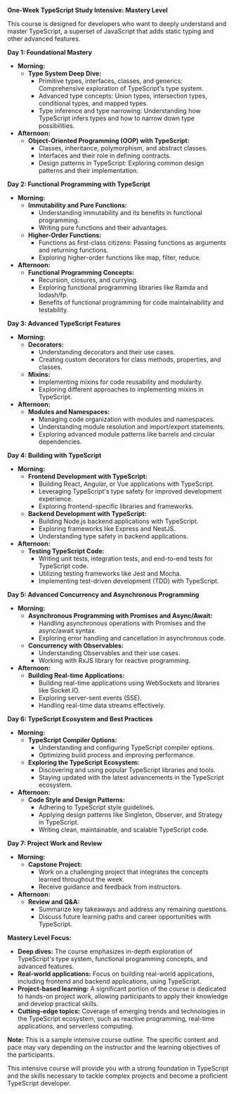 **One-Week TypeScript Study Intensive: Mastery Level**

This course is designed for developers who want to deeply understand and master TypeScript, a superset of JavaScript that adds static typing and other advanced features. 

**Day 1: Foundational Mastery**

* **Morning:**
    * **Type System Deep Dive:**
        * Primitive types, interfaces, classes, and generics: Comprehensive exploration of TypeScript's type system.
        * Advanced type concepts: Union types, intersection types, conditional types, and mapped types.
        * Type inference and type narrowing: Understanding how TypeScript infers types and how to narrow down type possibilities.
* **Afternoon:**
    * **Object-Oriented Programming (OOP) with TypeScript:**
        * Classes, inheritance, polymorphism, and abstract classes.
        * Interfaces and their role in defining contracts.
        * Design patterns in TypeScript: Exploring common design patterns and their implementation.

**Day 2: Functional Programming with TypeScript**

* **Morning:**
    * **Immutability and Pure Functions:**
        * Understanding immutability and its benefits in functional programming.
        * Writing pure functions and their advantages.
    * **Higher-Order Functions:**
        * Functions as first-class citizens: Passing functions as arguments and returning functions.
        * Exploring higher-order functions like map, filter, reduce.
* **Afternoon:**
    * **Functional Programming Concepts:**
        * Recursion, closures, and currying.
        * Exploring functional programming libraries like Ramda and lodash/fp.
        * Benefits of functional programming for code maintainability and testability.

**Day 3: Advanced TypeScript Features**

* **Morning:**
    * **Decorators:**
        * Understanding decorators and their use cases.
        * Creating custom decorators for class methods, properties, and classes.
    * **Mixins:**
        * Implementing mixins for code reusability and modularity.
        * Exploring different approaches to implementing mixins in TypeScript.
* **Afternoon:**
    * **Modules and Namespaces:**
        * Managing code organization with modules and namespaces.
        * Understanding module resolution and import/export statements.
        * Exploring advanced module patterns like barrels and circular dependencies.

**Day 4: Building with TypeScript**

* **Morning:**
    * **Frontend Development with TypeScript:**
        * Building React, Angular, or Vue applications with TypeScript.
        * Leveraging TypeScript's type safety for improved development experience.
        * Exploring frontend-specific libraries and frameworks.
    * **Backend Development with TypeScript:**
        * Building Node.js backend applications with TypeScript.
        * Exploring frameworks like Express and NestJS.
        * Understanding type safety in backend applications.
* **Afternoon:**
    * **Testing TypeScript Code:**
        * Writing unit tests, integration tests, and end-to-end tests for TypeScript code.
        * Utilizing testing frameworks like Jest and Mocha.
        * Implementing test-driven development (TDD) with TypeScript.

**Day 5: Advanced Concurrency and Asynchronous Programming**

* **Morning:**
    * **Asynchronous Programming with Promises and Async/Await:**
        * Handling asynchronous operations with Promises and the async/await syntax.
        * Exploring error handling and cancellation in asynchronous code.
    * **Concurrency with Observables:**
        * Understanding Observables and their use cases.
        * Working with RxJS library for reactive programming.
* **Afternoon:**
    * **Building Real-time Applications:**
        * Building real-time applications using WebSockets and libraries like Socket.IO.
        * Exploring server-sent events (SSE).
        * Handling real-time data streams effectively.

**Day 6: TypeScript Ecosystem and Best Practices**

* **Morning:**
    * **TypeScript Compiler Options:**
        * Understanding and configuring TypeScript compiler options.
        * Optimizing build process and improving performance.
    * **Exploring the TypeScript Ecosystem:**
        * Discovering and using popular TypeScript libraries and tools.
        * Staying updated with the latest advancements in the TypeScript ecosystem.
* **Afternoon:**
    * **Code Style and Design Patterns:**
        * Adhering to TypeScript style guidelines.
        * Applying design patterns like Singleton, Observer, and Strategy in TypeScript.
        * Writing clean, maintainable, and scalable TypeScript code.

**Day 7: Project Work and Review**

* **Morning:**
    * **Capstone Project:**
        * Work on a challenging project that integrates the concepts learned throughout the week.
        * Receive guidance and feedback from instructors.
* **Afternoon:**
    * **Review and Q&A:**
        * Summarize key takeaways and address any remaining questions.
        * Discuss future learning paths and career opportunities with TypeScript.

**Mastery Level Focus:**

* **Deep dives:** The course emphasizes in-depth exploration of TypeScript's type system, functional programming concepts, and advanced features.
* **Real-world applications:** Focus on building real-world applications, including frontend and backend applications, using TypeScript.
* **Project-based learning:** A significant portion of the course is dedicated to hands-on project work, allowing participants to apply their knowledge and develop practical skills.
* **Cutting-edge topics:** Coverage of emerging trends and technologies in the TypeScript ecosystem, such as reactive programming, real-time applications, and serverless computing.

**Note:** This is a sample intensive course outline. The specific content and pace may vary depending on the instructor and the learning objectives of the participants.

This intensive course will provide you with a strong foundation in TypeScript and the skills necessary to tackle complex projects and become a proficient TypeScript developer.
